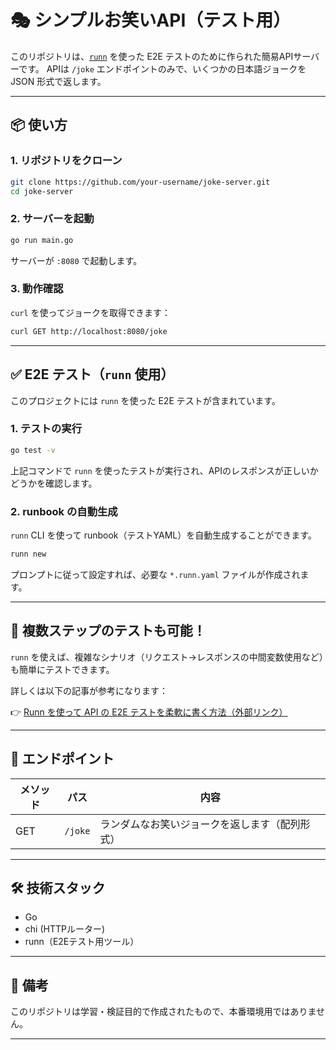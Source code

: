 # 🎭 シンプルお笑いAPI（テスト用）

このリポジトリは、[`runn`](https://github.com/k1LoW/runn) を使った E2E テストのために作られた簡易APIサーバーです。
APIは `/joke` エンドポイントのみで、いくつかの日本語ジョークを JSON 形式で返します。

---

## 📦 使い方

### 1. リポジトリをクローン

```bash
git clone https://github.com/your-username/joke-server.git
cd joke-server
```

### 2. サーバーを起動

```bash
go run main.go
```

サーバーが `:8080` で起動します。

### 3. 動作確認

`curl` を使ってジョークを取得できます：

```bash
curl GET http://localhost:8080/joke
```

---

## ✅ E2E テスト（`runn` 使用）

このプロジェクトには `runn` を使った E2E テストが含まれています。

### 1. テストの実行

```bash
go test -v
```

上記コマンドで `runn` を使ったテストが実行され、APIのレスポンスが正しいかどうかを確認します。

### 2. runbook の自動生成

`runn` CLI を使って runbook（テストYAML）を自動生成することができます。

```bash
runn new
```

プロンプトに従って設定すれば、必要な `*.runn.yaml` ファイルが作成されます。

---

## 🧪 複数ステップのテストも可能！

`runn` を使えば、複雑なシナリオ（リクエスト→レスポンスの中間変数使用など）も簡単にテストできます。

詳しくは以下の記事が参考になります：

👉 [Runn を使って API の E2E テストを柔軟に書く方法（外部リンク）](https://zenn.dev/kawaken/articles/2023-04-11-try-runn)

---

## 🔗 エンドポイント

| メソッド | パス      | 内容                      |
| ---- | ------- | ----------------------- |
| GET  | `/joke` | ランダムなお笑いジョークを返します（配列形式） |

---

## 🛠 技術スタック

* Go
* chi (HTTPルーター)
* runn（E2Eテスト用ツール）

---

## 📝 備考

このリポジトリは学習・検証目的で作成されたもので、本番環境用ではありません。

---
